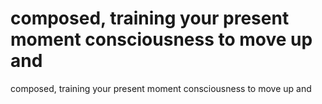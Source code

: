 # composed, training your present moment consciousness to move up and

composed, training your present moment consciousness to move up and